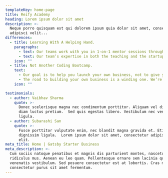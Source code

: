 ```yaml
---
templateKey: home-page
title: Reify Academy
heading: Lorem ipsum dolor sit amet
description: >-
  Neque porro quisquam est qui dolorem ipsum quia dolor sit amet, consectetur,
  adipisci velit...
differences:
  - title: Learning With A Helping Hand.
    paragraphs:
      - text: Our teams work with you in 1-on-1 mentor sessions throughout the program to bring your idea to life.
      - text: Our team’s expertise in both the teaching and the startup fields help you to select the right tools and the right processes for your dream.
    icon: ""
  - title: Not Another Coding Bootcamp.
    text:
      - Our goal is to help you launch your own business, not to give you another desk job as a software engineer. We focus on technologies which help you to get going fast and help you to scale your business as it grows.
      - The road to building your own business is a winding one. We’re here to help you through the curves.
    icon: ""

testimonials:
  - author: Vaibhav Sharma
    quote: >-
      Donec scelerisque magna nec condimentum porttitor. Aliquam vel diam sed
      diam luctus pretium.  Sed quis egestas libero. Vestibulum nec venenatis
      ligula.
  - author: Subarashi San
    quote: >-
      Fusce porttitor vulputate enim, nec blandit magna gravida et. Etiam et
      dignissim ligula.  Lorem ipsum dolor sit amet, consectetur adipiscing
      elit.
meta_title: Home | Gatsby Starter Business
meta_description: >-
  Cum sociis natoque penatibus et magnis dis parturient montes, nascetur
  ridiculus mus. Aenean eu leo quam. Pellentesque ornare sem lacinia quam
  venenatis vestibulum. Sed posuere consectetur est at lobortis. Cras mattis
  consectetur purus sit amet fermentum.
---
```

